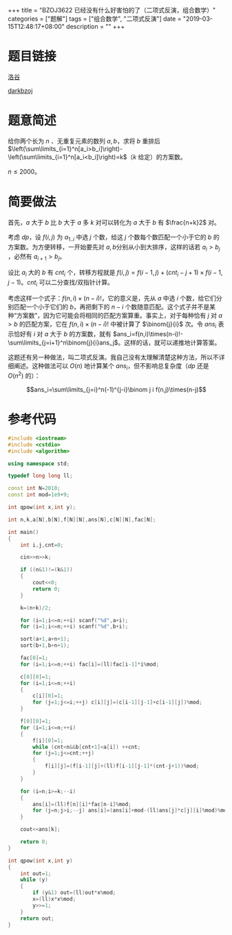 +++
title = "BZOJ3622 已经没有什么好害怕的了（二项式反演，组合数学）"
categories = ["题解"]
tags = ["组合数学", "二项式反演"]
date = "2019-03-15T12:48:17+08:00"
description = ""
+++


# 题目链接

[洛谷](https://www.luogu.org/problemnew/show/P4859)

[darkbzoj](https://darkbzoj.tk/problem/3622)

# 题意简述

给你两个长为 $n$ 、无重复元素的数列 $a,b$，求将 $b$ 重排后 $\left(\sum\limits_{i=1}^n[a_i>b_i]\right)-\left(\sum\limits_{i=1}^n[a_i<b_i]\right)=k$（$k$ 给定）的方案数。

$n\le2000$。

<!--more-->

# 简要做法

首先，$a$ 大于 $b$ 比 $b$ 大于 $a$ 多 $k$ 对可以转化为 $a$ 大于 $b$ 有 $\frac{n+k}2$ 对。

考虑 $dp​$，设 $f(i,j)​$ 为 $a_{1..i}​$ 中选 $j​$ 个数，给这 $j​$ 个数每个数匹配一个小于它的 $b​$ 的方案数。为方便转移，一开始要先对 $a,b​$ 分别从小到大排序，这样的话若 $a_i>b_j​$，必然有 $a_{i+1}>b_j​$。

设比 $a_i$ 大的 $b$ 有 $cnt_i$ 个，转移方程就是 $f(i,j)=f(i-1,j)+(cnt_i-j+1)\times f(i-1,j-1)$。$cnt_i$ 可以二分查找/双指针计算。

考虑这样一个式子：$f(n,i)\times(n-i)!$，它的意义是，先从 $a$ 中选 $i$ 个数，给它们分别匹配一个小于它们的 $b$，再把剩下的 $n-i$ 个数随意匹配。这个式子并不是某种“方案数”，因为它可能会将相同的匹配方案算重。事实上，对于每种恰有 $j$ 对 $a>b$ 的匹配方案，它在 $f(n,i)\times(n-i)!$ 中被计算了 $\binom{j}{i}$ 次。令 $ans_i$ 表示恰好有 $i$ 对 $a$ 大于 $b$ 的方案数，就有 $ans_i=f(n,i)\times(n-i)!-\sum\limits_{j=i+1}^n\binom{j}{i}ans_j$。这样的话，就可以递推地计算答案。

这题还有另一种做法，叫二项式反演。我自己没有太理解清楚这种方法，所以不详细阐述。这种做法可以 $O(n)​$ 地计算某个 $ans_i​$，但不影响总复杂度（$dp​$ 还是 $O(n^2)​$ 的）：

$$ans_i=\sum\limits_{j=i}^n(-1)^{j-i}\binom j i f(n,j)\times(n-j)​$$

# 参考代码

```cpp
#include <iostream>
#include <cstdio>
#include <algorithm>

using namespace std;

typedef long long ll;

const int N=2010;
const int mod=1e9+9;

int qpow(int x,int y);

int n,k,a[N],b[N],f[N][N],ans[N],c[N][N],fac[N];

int main()
{
    int i,j,cnt=0;

    cin>>n>>k;

    if ((n&1)!=(k&1)) 
    {
        cout<<0;
        return 0;
    }

    k=(n+k)/2;

    for (i=1;i<=n;++i) scanf("%d",a+i);
    for (i=1;i<=n;++i) scanf("%d",b+i);

    sort(a+1,a+n+1);
    sort(b+1,b+n+1);

    fac[0]=1;
    for (i=1;i<=n;++i) fac[i]=(ll)fac[i-1]*i%mod;

    c[0][0]=1;
    for (i=1;i<=n;++i)
    {
        c[i][0]=1;
        for (j=1;j<=i;++j) c[i][j]=(c[i-1][j-1]+c[i-1][j])%mod;
    }

    f[0][0]=1;
    for (i=1;i<=n;++i)
    {
        f[i][0]=1;
        while (cnt<n&&b[cnt+1]<a[i]) ++cnt;
        for (j=1;j<=cnt;++j)
        {
            f[i][j]=(f[i-1][j]+(ll)f[i-1][j-1]*(cnt-j+1))%mod;
        }
    }

    for (i=n;i>=k;--i)
    {
        ans[i]=(ll)f[n][i]*fac[n-i]%mod;
        for (j=n;j>i;--j) ans[i]=(ans[i]+mod-(ll)ans[j]*c[j][i]%mod)%mod;
    }

    cout<<ans[k];

    return 0;
}

int qpow(int x,int y)
{
    int out=1;
    while (y)
    {
        if (y&1) out=(ll)out*x%mod;
        x=(ll)x*x%mod;
        y>>=1;
    }
    return out;
}
```

